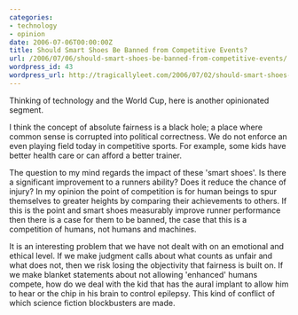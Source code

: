 ```yaml
---
categories:
- technology
- opinion
date: 2006-07-06T00:00:00Z
title: Should Smart Shoes Be Banned from Competitive Events?
url: /2006/07/06/should-smart-shoes-be-banned-from-competitive-events/
wordpress_id: 43
wordpress_url: http://tragicallyleet.com/2006/07/02/should-smart-shoes-be-banned-from-competitive-events/
---
```


Thinking of technology and the World Cup, here is another opinionated segment.

I think the concept of absolute fairness is a black hole; a place where common sense is corrupted into political correctness.  We do not enforce an even playing field today in competitive sports.  For example, some kids have better health care or can afford a better trainer.

The question to my mind regards the impact of these 'smart shoes'.  Is there a significant improvement to a runners ability?  Does it reduce the chance of injury?  In my opinion the point of competition is for human beings to spur themselves to greater heights by comparing their achievements to others.  If this is the point and smart shoes measurably improve runner performance then there is a case for them to be banned, the case that this is a competition of humans, not humans and machines.

It is an interesting problem that we have not dealt with on an emotional and ethical level.  If we make judgment calls about what counts as unfair and what does not, then we risk losing the objectivity that fairness is built on.  If we make blanket statements about not allowing 'enhanced' humans compete, how do we deal with the kid that has the aural implant to allow him to hear or the chip in his brain to control epilepsy.  This kind of conflict of which science fiction blockbusters are made.
